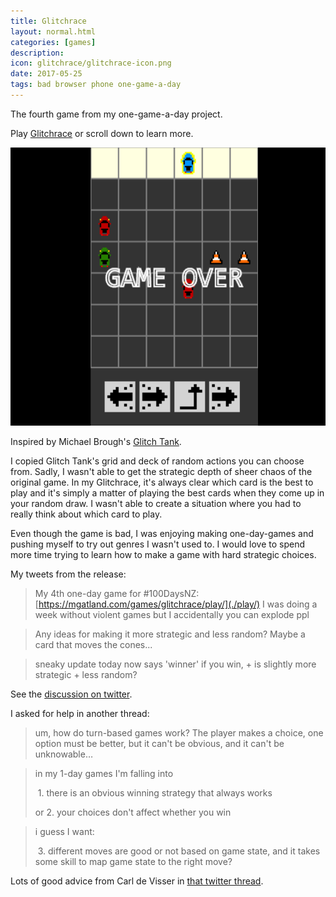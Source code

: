 ```yaml
---
title: Glitchrace
layout: normal.html
categories: [games]
description:
icon: glitchrace/glitchrace-icon.png
date: 2017-05-25
tags: bad browser phone one-game-a-day
---
```


The fourth game from my one-game-a-day project.

Play [Glitchrace](./play/) or scroll down to learn more.

![Glitchrace screenshot](./glitchrace.png)

Inspired by Michael Brough's [Glitch Tank](http://www.smestorp.com/presskit/sheet.php?p=glitch_tank).

I copied Glitch Tank's grid and deck of random actions you can choose from. Sadly, I wasn't able to get the strategic depth of sheer chaos of the original game. In my Glitchrace, it's always clear which card is the best to play and it's simply a matter of playing the best cards when they come up in your random draw. I wasn't able to create a situation where you had to really think about which card to play.

Even though the game is bad, I was enjoying making one-day-games and pushing myself to try out genres I wasn't used to. I would love to spend more time trying to learn how to make a game with hard strategic choices.

My tweets from the release:

> My 4th one-day game for #100DaysNZ: [https://mgatland.com/games/glitchrace/play/](./play/)
> I was doing a week without violent games but I accidentally you can explode ppl

> Any ideas for making it more strategic and less random? Maybe a card that moves the cones...

> sneaky update today now says 'winner' if you win, + is slightly more strategic + less random?

See the [discussion on twitter](https://twitter.com/mgatland/status/867587575237689348).

I asked for help in another thread:
> um, how do turn-based games work? The player makes a choice, one option must be better, but it can't be obvious, and it can't be unknowable…

> in my 1-day games I'm falling into
>
> &nbsp;1. there is an obvious winning strategy that always works
>
> or 2. your choices don't affect whether you win

> i guess I want:
>
> &nbsp;3. different moves are good or not based on game state, and it takes some skill to map game state to the right move?

Lots of good advice from Carl de Visser in [that twitter thread](https://twitter.com/mgatland/status/868341160711921664).



